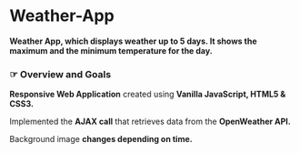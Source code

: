 # Weather-App

**Weather App, which displays weather up to 5 days. It shows the maximum and the minimum temperature for the day.**


### &#9758; Overview and Goals


**Responsive Web Application** created using **Vanilla JavaScript, HTML5 & CSS3.**

Implemented the **AJAX call** that retrieves data from the **OpenWeather API.**

Background image **changes depending on time.**



